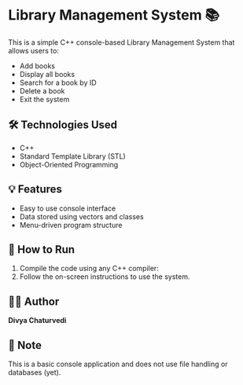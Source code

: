 # Library Management System 📚

This is a simple C++ console-based Library Management System that allows users to:

- Add books
- Display all books
- Search for a book by ID
- Delete a book
- Exit the system

## 🛠 Technologies Used
- C++
- Standard Template Library (STL)
- Object-Oriented Programming

## 💡 Features
- Easy to use console interface
- Data stored using vectors and classes
- Menu-driven program structure

## 🚀 How to Run
1. Compile the code using any C++ compiler:
2. Follow the on-screen instructions to use the system.

## 👩‍💻 Author
**Divya Chaturvedi**

## 📌 Note
This is a basic console application and does not use file handling or databases (yet).


